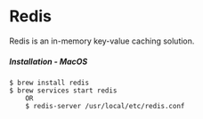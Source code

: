 # Redis

Redis is an in-memory key-value caching solution.

##### Installation - MacOS

```
$ brew install redis
$ brew services start redis
    OR
    $ redis-server /usr/local/etc/redis.conf
```




